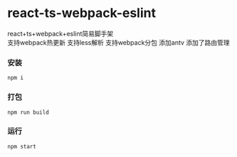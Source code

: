 # react-ts-webpack-eslint  
react+ts+webpack+eslint简易脚手架  
支持webpack热更新
支持less解析
支持webpack分包
添加antv
添加了路由管理

### 安装
`npm i`

### 打包
`npm run build`

### 运行 
`npm start`

